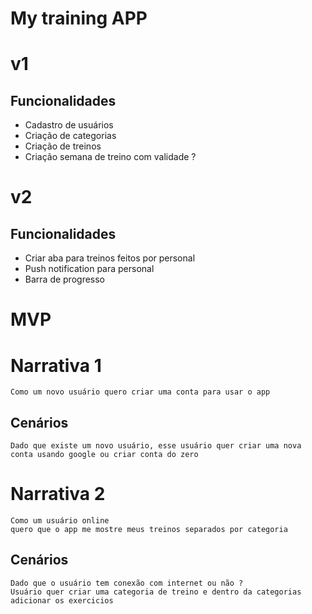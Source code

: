 # My training APP

# v1
## Funcionalidades
  - Cadastro de usuários
  - Criação de categorias
  - Criação de treinos
  - Criação semana de treino com validade ? 



# v2
## Funcionalidades

  - Criar aba para treinos feitos por personal
  - Push notification para personal
  - Barra de progresso

                           


# MVP
# Narrativa 1

```
Como um novo usuário quero criar uma conta para usar o app
```

## Cenários
```
Dado que existe um novo usuário, esse usuário quer criar uma nova conta usando google ou criar conta do zero 
```



# Narrativa 2

```
Como um usuário online
quero que o app me mostre meus treinos separados por categoria
```

## Cenários

```
Dado que o usuário tem conexão com internet ou não ?
Usuário quer criar uma categoria de treino e dentro da categorias adicionar os exercicios
```
